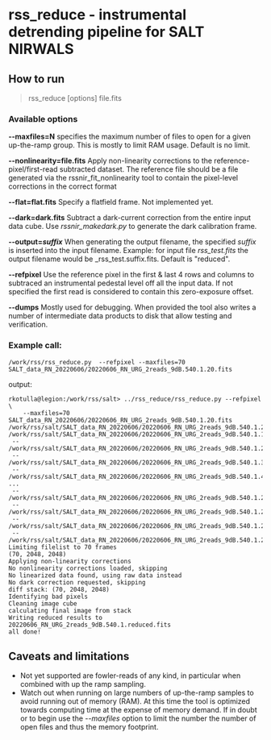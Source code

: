 # rss_reduce - instrumental detrending pipeline for SALT NIRWALS

## How to run

> rss_reduce [options] file.fits

### Available options

  **--maxfiles=N** specifies the maximum number of files to open for a given 
  up-the-ramp group. This is mostly to limit RAM usage. Default is no limit.

  **--nonlinearity=file.fits** 
  Apply non-linearity corrections to the reference-pixel/first-read subtracted 
  dataset. The reference file should be a file generated via the 
  rssnir_fit_nonlinearity tool to contain the pixel-level corrections in the 
  correct format

  **--flat=flat.fits**
  Specify a flatfield frame. Not implemented yet.

  **--dark=dark.fits**
  Subtract a dark-current correction from the entire input data cube. Use 
  _rssnir_makedark.py_ to generate the dark calibration frame.

  **--output=_suffix_** 
  When generating the output filename, the specified _suffix_ is inserted into the 
  input filename. Example: for input file _rss_test.fits_ the output filename would 
  be _rss_test.suffix.fits. Default is "reduced".

  **--refpixel** 
  Use the reference pixel in the first & last 4 rows and columns to 
  subtraced an instrumental pedestal level off all the input data. If not specified 
  the first read is considered to contain this zero-exposure offset. 

  **--dumps** Mostly used for debugging. When provided the tool also writes a number
  of intermediate data products to disk that allow testing and verification.
    
### Example call:

```/work/rss/rss_reduce.py  --refpixel --maxfiles=70 SALT_data_RN_20220606/20220606_RN_URG_2reads_9dB.540.1.20.fits```

output:

```
rkotulla@legion:/work/rss/salt> ../rss_reduce/rss_reduce.py --refpixel \
    --maxfiles=70 SALT_data_RN_20220606/20220606_RN_URG_2reads_9dB.540.1.20.fits
/work/rss/salt/SALT_data_RN_20220606/20220606_RN_URG_2reads_9dB.540.1.20.fits
/work/rss/salt/SALT_data_RN_20220606/20220606_RN_URG_2reads_9dB.540.1.1.fits
 -- /work/rss/salt/SALT_data_RN_20220606/20220606_RN_URG_2reads_9dB.540.1.2.fits
 -- /work/rss/salt/SALT_data_RN_20220606/20220606_RN_URG_2reads_9dB.540.1.3.fits
 -- /work/rss/salt/SALT_data_RN_20220606/20220606_RN_URG_2reads_9dB.540.1.4.fits
...
 -- /work/rss/salt/SALT_data_RN_20220606/20220606_RN_URG_2reads_9dB.540.1.247.fits
 -- /work/rss/salt/SALT_data_RN_20220606/20220606_RN_URG_2reads_9dB.540.1.248.fits
 -- /work/rss/salt/SALT_data_RN_20220606/20220606_RN_URG_2reads_9dB.540.1.249.fits
 -- /work/rss/salt/SALT_data_RN_20220606/20220606_RN_URG_2reads_9dB.540.1.250.fits
Limiting filelist to 70 frames
(70, 2048, 2048)
Applying non-linearity corrections
No nonlinearity corrections loaded, skipping
No linearized data found, using raw data instead
No dark correction requested, skipping
diff stack: (70, 2048, 2048)
Identifying bad pixels
Cleaning image cube
calculating final image from stack
Writing reduced results to 20220606_RN_URG_2reads_9dB.540.1.reduced.fits
all done!
```

## Caveats and limitations

- Not yet supported are fowler-reads of any kind, in particular when combined with 
  up the ramp sampling.
- Watch out when running on large numbers of up-the-ramp samples to avoid running out
  of memory (RAM). At this time the tool is optimized towards computing time at the 
  expense of memory demand. If in doubt or to begin use the _--maxfiles_ option to limit the number
  the number of open files and thus the memory footprint.